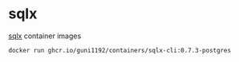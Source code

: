 # sqlx

[sqlx](https://github.com/launchbadge/sqlx) container images

```
docker run ghcr.io/guni1192/containers/sqlx-cli:0.7.3-postgres
```
